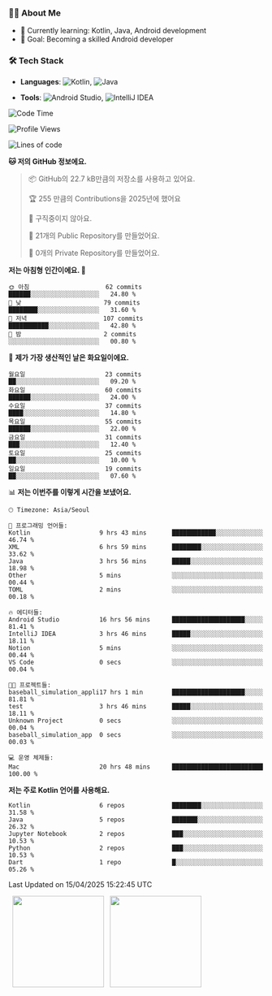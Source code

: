 ### 👨‍💻 About Me
- 🌱 Currently learning: Kotlin, Java, Android development
- 🎯 Goal: Becoming a skilled Android developer

### 🛠 Tech Stack
- **Languages**: ![Kotlin](https://img.shields.io/badge/Kotlin-0095D5?style=flat-square&logo=kotlin&logoColor=white), 
![Java](https://img.shields.io/badge/Java-007396?style=flat-square&logo=coffeescript&logoColor=white)

- **Tools**:
![Android Studio](https://img.shields.io/badge/Android%20Studio-3DDC84?style=flat-square&logo=android-studio&logoColor=white), 
![IntelliJ IDEA](https://img.shields.io/badge/IntelliJ%20IDEA-000000?style=flat-square&logo=intellij-idea&logoColor=white)

<!--START_SECTION:waka-->
![Code Time](http://img.shields.io/badge/Code%20Time-101%20hrs%2016%20mins-blue)

![Profile Views](http://img.shields.io/badge/Profile%20Views-0-blue)

![Lines of code](https://img.shields.io/badge/%EC%A0%80%EB%8A%94%20%EC%97%AC%ED%83%9C%EA%B9%8C%EC%A7%80%20-192.4%20thousand%20%EC%A4%84%EC%9D%98%20%EC%BD%94%EB%93%9C%EB%A5%BC%20%EC%9E%91%EC%84%B1%ED%96%88%EC%96%B4%EC%9A%94.-blue)

**🐱 저의 GitHub 정보에요.** 

> 📦 GitHub의 22.7 kB만큼의 저장소를 사용하고 있어요. 
 > 
> 🏆 255 만큼의 Contributions을 2025년에 했어요
 > 
> 🚫 구직중이지 않아요.
 > 
> 📜 21개의 Public Repository를 만들었어요. 
 > 
> 🔑 0개의 Private Repository를 만들었어요. 
 > 
**저는 아침형 인간이에요. 🐤** 

```text
🌞 아침                     62 commits          ██████░░░░░░░░░░░░░░░░░░░   24.80 % 
🌆 낮　                     79 commits          ████████░░░░░░░░░░░░░░░░░   31.60 % 
🌃 저녁                     107 commits         ███████████░░░░░░░░░░░░░░   42.80 % 
🌙 밤　                     2 commits           ░░░░░░░░░░░░░░░░░░░░░░░░░   00.80 % 
```
📅 **제가 가장 생산적인 날은 화요일이에요.** 

```text
월요일                      23 commits          ██░░░░░░░░░░░░░░░░░░░░░░░   09.20 % 
화요일                      60 commits          ██████░░░░░░░░░░░░░░░░░░░   24.00 % 
수요일                      37 commits          ████░░░░░░░░░░░░░░░░░░░░░   14.80 % 
목요일                      55 commits          ██████░░░░░░░░░░░░░░░░░░░   22.00 % 
금요일                      31 commits          ███░░░░░░░░░░░░░░░░░░░░░░   12.40 % 
토요일                      25 commits          ██░░░░░░░░░░░░░░░░░░░░░░░   10.00 % 
일요일                      19 commits          ██░░░░░░░░░░░░░░░░░░░░░░░   07.60 % 
```


📊 **저는 이번주를 이렇게 시간을 보냈어요.** 

```text
🕑︎ Timezone: Asia/Seoul

💬 프로그래밍 언어들: 
Kotlin                   9 hrs 43 mins       ████████████░░░░░░░░░░░░░   46.74 % 
XML                      6 hrs 59 mins       ████████░░░░░░░░░░░░░░░░░   33.62 % 
Java                     3 hrs 56 mins       █████░░░░░░░░░░░░░░░░░░░░   18.98 % 
Other                    5 mins              ░░░░░░░░░░░░░░░░░░░░░░░░░   00.44 % 
TOML                     2 mins              ░░░░░░░░░░░░░░░░░░░░░░░░░   00.18 % 

🔥 에디터들: 
Android Studio           16 hrs 56 mins      ████████████████████░░░░░   81.41 % 
IntelliJ IDEA            3 hrs 46 mins       █████░░░░░░░░░░░░░░░░░░░░   18.11 % 
Notion                   5 mins              ░░░░░░░░░░░░░░░░░░░░░░░░░   00.44 % 
VS Code                  0 secs              ░░░░░░░░░░░░░░░░░░░░░░░░░   00.04 % 

🐱‍💻 프로젝트들: 
baseball_simulation_appli17 hrs 1 min        ████████████████████░░░░░   81.81 % 
test                     3 hrs 46 mins       █████░░░░░░░░░░░░░░░░░░░░   18.11 % 
Unknown Project          0 secs              ░░░░░░░░░░░░░░░░░░░░░░░░░   00.04 % 
baseball_simulation_app  0 secs              ░░░░░░░░░░░░░░░░░░░░░░░░░   00.03 % 

💻 운영 체제들: 
Mac                      20 hrs 48 mins      █████████████████████████   100.00 % 
```

**저는 주로 Kotlin 언어를 사용해요.** 

```text
Kotlin                   6 repos             ████████░░░░░░░░░░░░░░░░░   31.58 % 
Java                     5 repos             ███████░░░░░░░░░░░░░░░░░░   26.32 % 
Jupyter Notebook         2 repos             ███░░░░░░░░░░░░░░░░░░░░░░   10.53 % 
Python                   2 repos             ███░░░░░░░░░░░░░░░░░░░░░░   10.53 % 
Dart                     1 repo              █░░░░░░░░░░░░░░░░░░░░░░░░   05.26 % 
```




 Last Updated on 15/04/2025 15:22:45 UTC
<!--END_SECTION:waka-->

<p>
  <img height="180em" src="https://github-readme-stats.vercel.app/api?username=JongHyun070105&show_icons=true&include_all_commits=true&bg_color=0d1117&title_color=ffffff&text_color=c9d1d9&icon_color=79ff97">
  <img height="180em" src="https://github-readme-stats.vercel.app/api/top-langs/?username=JongHyun070105&layout=compact&langs_count=4&bg_color=0d1117&title_color=ffffff&text_color=c9d1d9&hide=php,jupyter%20notebook&hide_repo=EcoStep,mimir,git-session">
</p>

